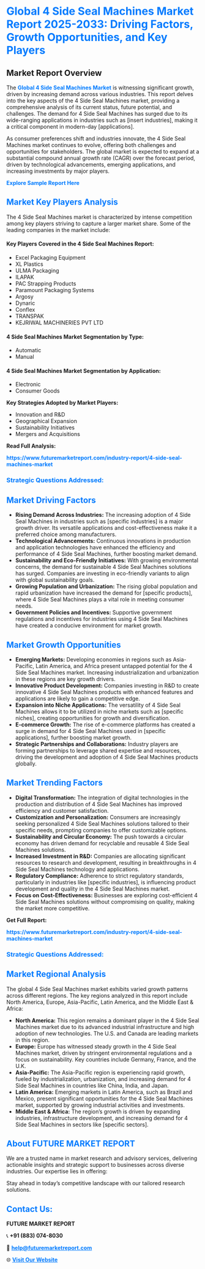 <h1 style="color: #007BFF;">Global 4 Side Seal Machines Market Report 2025-2033: Driving Factors, Growth Opportunities, and Key Players</h1>

<section id="overview">
<h2>Market Report Overview</h2>
<p>The <a href="https://www.futuremarketreport.com/industry-report/4-side-seal-machines-market" style="color: #007BFF; text-decoration: none;"><strong>Global 4 Side Seal Machines Market</strong></a> is witnessing significant growth, driven by increasing demand across various industries. This report delves into the key aspects of the 4 Side Seal Machines market, providing a comprehensive analysis of its current status, future potential, and challenges. The demand for 4 Side Seal Machines has surged due to its wide-ranging applications in industries such as [insert industries], making it a critical component in modern-day [applications].</p>
<p>As consumer preferences shift and industries innovate, the 4 Side Seal Machines market continues to evolve, offering both challenges and opportunities for stakeholders. The global market is expected to expand at a substantial compound annual growth rate (CAGR) over the forecast period, driven by technological advancements, emerging applications, and increasing investments by major players.</p>
</section>

<section id="overview">
<p><a href="https://www.futuremarketreport.com/request-sample/reportId=42443" style="color: #007BFF; text-decoration: none;"><strong>Explore Sample Report Here</strong></a></p>
</section>

<section id="key-players">
<h2 style="color: #007BFF;">Market Key Players Analysis</h2>
<p>The 4 Side Seal Machines market is characterized by intense competition among key players striving to capture a larger market share. Some of the leading companies in the market include:</p>
<h4>Key Players Covered in the 4 Side Seal Machines Report:</h4>
<ul><li>Excel Packaging Equipment</li><li>XL Plastics</li><li>ULMA Packaging</li><li>ILAPAK</li><li>PAC Strapping Products</li><li>Paramount Packaging Systems</li><li>Argosy</li><li>Dynaric</li><li>Conflex</li><li>TRANSPAK</li><li>KEJRIWAL MACHINERIES PVT LTD</li></ul>
<h4>4 Side Seal Machines Market Segmentation by Type:</h4>
<ul><li>Automatic</li><li>Manual</li></ul>

<h4>4 Side Seal Machines Market Segmentation by Application:</h4>
<ul><li>Electronic</li><li>Consumer Goods</li></ul>
<p><strong>Key Strategies Adopted by Market Players:</strong></p>
<ul>
<li>Innovation and R&D</li>
<li>Geographical Expansion</li>
<li>Sustainability Initiatives</li>
<li>Mergers and Acquisitions</li>
</ul>
</section>

<section>
<p><strong>Read Full Analysis: </strong></p><a href="https://www.futuremarketreport.com/industry-report/4-side-seal-machines-market" style="color: #007BFF; text-decoration: none;"><strong>https://www.futuremarketreport.com/industry-report/4-side-seal-machines-market</strong></a>
<h3 style="color: #007BFF;">Strategic Questions Addressed:</h3>
</section>

<section id="driving-factors">
<h2 style="color: #007BFF;">Market Driving Factors</h2>
<ul>
<li><strong>Rising Demand Across Industries:</strong> The increasing adoption of 4 Side Seal Machines in industries such as [specific industries] is a major growth driver. Its versatile applications and cost-effectiveness make it a preferred choice among manufacturers.</li>
<li><strong>Technological Advancements:</strong> Continuous innovations in production and application technologies have enhanced the efficiency and performance of 4 Side Seal Machines, further boosting market demand.</li>
<li><strong>Sustainability and Eco-Friendly Initiatives:</strong> With growing environmental concerns, the demand for sustainable 4 Side Seal Machines solutions has surged. Companies are investing in eco-friendly variants to align with global sustainability goals.</li>
<li><strong>Growing Population and Urbanization:</strong> The rising global population and rapid urbanization have increased the demand for [specific products], where 4 Side Seal Machines plays a vital role in meeting consumer needs.</li>
<li><strong>Government Policies and Incentives:</strong> Supportive government regulations and incentives for industries using 4 Side Seal Machines have created a conducive environment for market growth.</li>
</ul>
</section>

<section id="growth-opportunities">
<h2 style="color: #007BFF;">Market Growth Opportunities</h2>
<ul>
<li><strong>Emerging Markets:</strong> Developing economies in regions such as Asia-Pacific, Latin America, and Africa present untapped potential for the 4 Side Seal Machines market. Increasing industrialization and urbanization in these regions are key growth drivers.</li>
<li><strong>Innovative Product Development:</strong> Companies investing in R&D to create innovative 4 Side Seal Machines products with enhanced features and applications are likely to gain a competitive edge.</li>
<li><strong>Expansion into Niche Applications:</strong> The versatility of 4 Side Seal Machines allows it to be utilized in niche markets such as [specific niches], creating opportunities for growth and diversification.</li>
<li><strong>E-commerce Growth:</strong> The rise of e-commerce platforms has created a surge in demand for 4 Side Seal Machines used in [specific applications], further boosting market growth.</li>
<li><strong>Strategic Partnerships and Collaborations:</strong> Industry players are forming partnerships to leverage shared expertise and resources, driving the development and adoption of 4 Side Seal Machines products globally.</li>
</ul>
</section>

<section id="trending-factors">
<h2 style="color: #007BFF;">Market Trending Factors</h2>
<ul>
<li><strong>Digital Transformation:</strong> The integration of digital technologies in the production and distribution of 4 Side Seal Machines has improved efficiency and customer satisfaction.</li>
<li><strong>Customization and Personalization:</strong> Consumers are increasingly seeking personalized 4 Side Seal Machines solutions tailored to their specific needs, prompting companies to offer customizable options.</li>
<li><strong>Sustainability and Circular Economy:</strong> The push towards a circular economy has driven demand for recyclable and reusable 4 Side Seal Machines solutions.</li>
<li><strong>Increased Investment in R&D:</strong> Companies are allocating significant resources to research and development, resulting in breakthroughs in 4 Side Seal Machines technology and applications.</li>
<li><strong>Regulatory Compliance:</strong> Adherence to strict regulatory standards, particularly in industries like [specific industries], is influencing product development and quality in the 4 Side Seal Machines market.</li>
<li><strong>Focus on Cost-Effectiveness:</strong> Businesses are exploring cost-efficient 4 Side Seal Machines solutions without compromising on quality, making the market more competitive.</li>
</ul>
</section>

<section>
<p><strong>Get Full Report: </strong></p><a href="https://www.futuremarketreport.com/industry-report/4-side-seal-machines-market" style="color: #007BFF; text-decoration: none;"><strong>https://www.futuremarketreport.com/industry-report/4-side-seal-machines-market</strong></a>
<h3 style="color: #007BFF;">Strategic Questions Addressed:</h3>
</section>


<section id="regional-analysis">
<h2 style="color: #007BFF;">Market Regional Analysis</h2>
<p>The global 4 Side Seal Machines market exhibits varied growth patterns across different regions. The key regions analyzed in this report include North America, Europe, Asia-Pacific, Latin America, and the Middle East & Africa:</p>
<ul>
<li><strong>North America:</strong> This region remains a dominant player in the 4 Side Seal Machines market due to its advanced industrial infrastructure and high adoption of new technologies. The U.S. and Canada are leading markets in this region.</li>
<li><strong>Europe:</strong> Europe has witnessed steady growth in the 4 Side Seal Machines market, driven by stringent environmental regulations and a focus on sustainability. Key countries include Germany, France, and the U.K.</li>
<li><strong>Asia-Pacific:</strong> The Asia-Pacific region is experiencing rapid growth, fueled by industrialization, urbanization, and increasing demand for 4 Side Seal Machines in countries like China, India, and Japan.</li>
<li><strong>Latin America:</strong> Emerging markets in Latin America, such as Brazil and Mexico, present significant opportunities for the 4 Side Seal Machines market, supported by growing industrial activities and investments.</li>
<li><strong>Middle East & Africa:</strong> The region’s growth is driven by expanding industries, infrastructure development, and increasing demand for 4 Side Seal Machines in sectors like [specific sectors].</li>
</ul>
</section>

<footer>
<h2 style="color: #007BFF;">About FUTURE MARKET REPORT</h2>
<p>We are a trusted name in market research and advisory services, delivering actionable insights and strategic support to businesses across diverse industries. Our expertise lies in offering:</p>

<p>Stay ahead in today’s competitive landscape with our tailored research solutions.</p>

<h2 style="color: #007BFF;">Contact Us:</h2>
<p><strong>FUTURE MARKET REPORT</strong></p>
<p>📞 <strong>+91 (883) 074-8030</strong></p>
<p>📧 <strong><a href="mailto:help@futuremarketreport.com" style="color: #007BFF;">help@futuremarketreport.com</a></strong></p>
<p>🌐 <strong><a href="https://www.futuremarketreport.com/" style="color: #007BFF;">Visit Our Website</a></strong></p>
</footer>